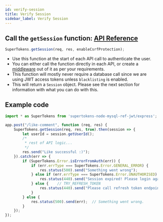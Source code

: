 ```yaml
---
id: verify-session
title: Verify Session
sidebar_label: Verify Session
---
```


## Call the ```getSession``` function: [API Reference](../api-reference#getsessionreq-res-enablecsrfprotection)
```js
SuperTokens.getSession(req, res, enableCsrfProtection);
```
- Use this function at the start of each API call to authenticate the user. 
- You can either call the function directly in each API, or create a [middleware](../../migration/backend#middleware) out of it as per your requirements. 
- This function will mostly never require a database call since we are using JWT access tokens unless ```blacklisting``` is enabled.
- This will return a ```Session``` object. Please see the next section for information with what you can do with this.

<div class="divider"></div>

## Example code
```js
import * as SuperTokens from 'supertokens-node-mysql-ref-jwt/express';

app.post("/like-comment", function (req, res) {
    SuperTokens.getSession(req, res, true).then(session => {
        let userId = session.getUserId();
        /*
         * rest of API logic...
         */ 
        res.send("Like successful :)");
    }).catch(err => {
        if (SuperTokens.Error.isErrorFromAuth(err)) {
            if (err.errType === SuperTokens.Error.GENERAL_ERROR) {
                res.status(500).send("Something went wrong");
            } else if (err.errType === SuperTokens.Error.UNAUTHORISED) {
                res.status(440).send("Session expired! Please login again");
            } else {    // TRY_REFRESH_TOKEN
                res.status(440).send("Please call refresh token endpoint");
            }
        } else {
            res.status(500).send(err);  // Something went wrong.
        }
    });
});
```
